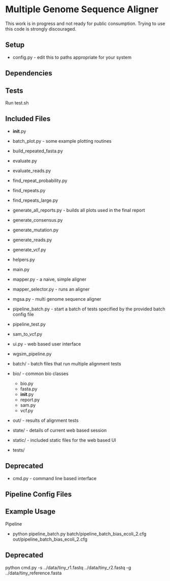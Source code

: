 
Multiple Genome Sequence Aligner
================================
This work is in progress and not ready for public consumption.
Trying to use this code is strongly discouraged.

Setup
-----
* config.py - edit this to paths appropriate for your system

Dependencies
------------

Tests
-----
Run test.sh

Included Files
--------------
* __init__.py      
* batch_plot.py - some example plotting routines          
* build_repeated_fasta.py
* evaluate.py
* evaluate_reads.py
* find_repeat_probability.py
* find_repeats.py
* find_repeats_large.py
* generate_all_reports.py - builds all plots used in the final report
* generate_consensus.py  
* generate_mutation.py   
* generate_reads.py      
* generate_vcf.py  
* helpers.py       
* main.py             
* mapper.py - a naive, simple aligner
* mapper_selector.py - runs an aligner
* mgsa.py - multi genome sequence aligner
* pipeline_batch.py - start a batch of tests specified by the provided batch config file
* pipeline_test.py   
* sam_to_vcf.py
* ui.py - web based user interface
* wgsim_pipeline.py

* batch/ - batch files that run multiple alignment tests
* bio/ - common bio classes
  * bio.py
  * fasta.py
  * __init__.py
  * report.py
  * sam.py
  * vcf.py

* out/ - results of alignment tests
* state/ - details of current web based session
* static/ - included static files for the web based UI
* tests/

Deprecated
----------
* cmd.py - command line based interface

Pipeline Config Files
---------------------

Example Usage
-------------

Pipeline
* python pipeline_batch.py batch/pipeline_batch_bias_ecoli_2.cfg out/pipeline_batch_bias_ecoli_2.cfg 

Deprecated
----------

python cmd.py -s ../data/tiny_r1.fastq ../data/tiny_r2.fastq -g ../data/tiny_reference.fasta


